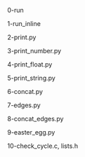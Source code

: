 0-run


1-run_inline


2-print.py


3-print_number.py



4-print_float.py


5-print_string.py



6-concat.py


7-edges.py



8-concat_edges.py


9-easter_egg.py


10-check_cycle.c, lists.h

